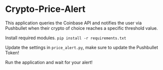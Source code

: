 # Crypto-Price-Alert
This application queries the Coinbase API and notifies the user via Pushbullet when their crypto of choice reaches a specific threshold value.

Install required modules.
`pip install -r requirements.txt`

Update the settings in `price_alert.py`, make sure to update the Pushbullet Token!

Run the application and wait for your alert!
